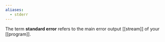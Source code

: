 ```yaml
---
aliases:
  - stderr
---
```


The term **standard error** refers to the main error output [[stream]] of your [[program]].